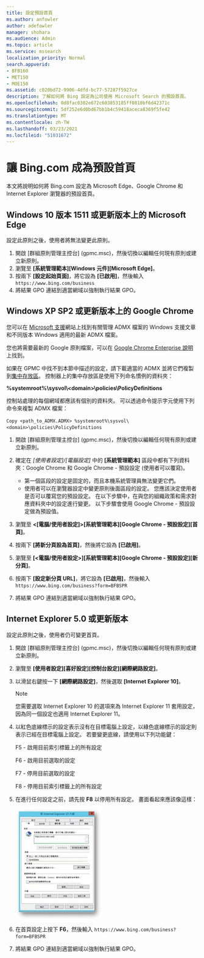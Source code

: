 ```yaml
---
title: 設定預設首頁
ms.author: anfowler
author: adefowler
manager: shohara
ms.audience: Admin
ms.topic: article
ms.service: mssearch
localization_priority: Normal
search.appverid:
- BFB160
- MET150
- MOE150
ms.assetid: c020bd72-9906-4dfd-bc77-57287f5927ce
description: 了解如何將 Bing 設定為公司使用 Microsoft Search 的預設首頁。
ms.openlocfilehash: 0d8fac0302e672c603853185ff0810bf6d42371c
ms.sourcegitcommit: 5df252e6d0bd67bb1b4c59418aceca8369f5fe42
ms.translationtype: MT
ms.contentlocale: zh-TW
ms.lasthandoff: 03/23/2021
ms.locfileid: "51031672"
---
```

# <a name="make-bingcom-the-default-home-page"></a>讓 Bing.com 成為預設首頁

本文將說明如何將 Bing.com 設定為 Microsoft Edge、Google Chrome 和 Internet Explorer 瀏覽器的預設首頁。 
  
 
## <a name="microsoft-edge-on-windows-10-version-1511-or-later"></a>Windows 10 版本 1511 或更新版本上的 Microsoft Edge

設定此原則之後，使用者將無法變更此原則。 

1. 開啟 [群組原則管理主控台] (gpmc.msc)，然後切換以編輯任何現有原則或建立新原則。 
1. 瀏覽至 **[系統管理範本]\[Windows 元件]\[Microsoft Edge]**。    
1. 按兩下 **[設定起始頁面]**，將它設為 **[已啟用]**，然後輸入 `https://www.bing.com/business`
1.  將結果 GPO 連結到適當網域以強制執行結果 GPO。

  
## <a name="google-chrome-on-windows-xp-sp2-or-later"></a>Windows XP SP2 或更新版本上的 Google Chrome


您可以在 [Microsoft 支援](https://support.microsoft.com/help/3087759/how-to-create-and-manage-the-central-store-for-group-policy-administra)網站上找到有關管理 ADMX 檔案的 Windows 支援文章和不同版本 Windows 適用的最新 ADMX 檔案。

您也將需要最新的 Google 原則檔案，可以在 [Google Chrome Enterprise 說明](https://support.google.com/chrome/a/answer/187202)上找到。
  
如果在 GPMC 中找不到本節中描述的設定，請下載適當的 ADMX 並將它們複製到[集中存放區](/previous-versions/windows/it-pro/windows-vista/cc748955%28v%3dws.10%29)。 控制器上的集中存放區是使用下列命名慣例的資料夾：
  
 **%systemroot%\sysvol\\<domain\>\policies\PolicyDefinitions**
  
控制站處理的每個網域都應該有個別的資料夾。 可以透過命令提示字元使用下列命令來複製 ADMX 檔案：
  
 `Copy <path_to_ADMX.ADMX> %systemroot%\sysvol\<domain>\policies\PolicyDefinitions`
  
1. 開啟 [群組原則管理主控台] (gpmc.msc)，然後切換以編輯任何現有原則或建立新原則。
1. 確定在 *[使用者設定]/[電腦設定]* 中的 **[系統管理範本]** 區段中都有下列資料夾：Google Chrome 和 Google Chrome - 預設設定 (使用者可以覆寫)。
   - 第一個區段的設定是固定的，而且本機系統管理員無法變更它們。
   - 使用者可以在瀏覽器設定中變更原則後面區段的設定。
   您應該決定使用者是否可以覆寫您的預設設定。 在以下步驟中，在與您的組織政策和需求對應資料夾中的設定進行變更。 以下步驟會使用 Google Chrome - 預設設定做為預設值。

1. 瀏覽至 **&lt;[電腦/使用者設定]&gt;\[系統管理範本]\[Google Chrome - 預設設定]\[首頁]**。 
1. 按兩下 **[將新分頁設為首頁]**，然後將它設為 **[已啟用]**。 
1. 瀏覽至 **[&lt;電腦/使用者設定&gt;]\[系統管理範本]\[Google Chrome - 預設設定]\[新分頁]**。 
1. 按兩下 **[設定新分頁 URL]**，將它設為 **[已啟用]**，然後輸入 `https://www.bing.com/business?form=BFBSPR` 
1. 將結果 GPO 連結到適當網域以強制執行結果 GPO。

## <a name="internet-explorer-50-or-later"></a>Internet Explorer 5.0 或更新版本
設定此原則之後，使用者仍可變更首頁。 

1. 開啟 [群組原則管理主控台] (gpmc.msc)，然後切換以編輯任何現有原則或建立新原則。
    
2. 瀏覽至 **[使用者設定]\[喜好設定]\[控制台設定]\[網際網路設定]**。
    
3. 以滑鼠右鍵按一下 **[網際網路設定]**，然後選取 **[Internet Explorer 10]**。
    
    > [!NOTE]
    > 您需要選取 Internet Explorer 10 的選項來為 Internet Explorer 11 套用設定，因為同一個設定也適用 Internet Explorer 11。 
  
4. 以紅色底線標示的設定表示沒有在目標電腦上設定，以綠色底線標示的設定則表示已經在目標電腦上設定。 若要變更底線，請使用以下列功能鍵：
    
    F5 - 啟用目前索引標籤上的所有設定
    
    F6 - 啟用目前選取的設定
    
    F7 - 停用目前選取的設定
    
    F8 - 停用目前索引標籤上的所有設定
    
5. 在進行任何設定之前，請先按 **F8** 以停用所有設定。 畫面看起來應該像這樣： 
    
    ![Internet Explorer 10 [內容] 對話方塊](media/2fd55755-5007-4e33-a795-c42ce2fcef4a.jpg)
  
6. 在首頁設定上按下 **F6**，然後輸入 `https://www.bing.com/business?form=BFBSPR`
    
7. 將結果 GPO 連結到適當網域以強制執行結果 GPO。